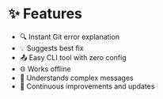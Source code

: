 # ✨ Features

- 🔍 Instant Git error explanation
- 💡 Suggests best fix
- 📤 Easy CLI tool with zero config
- 🌐 Works offline
- 🧠 Understands complex messages
- 🔄 Continuous improvements and updates